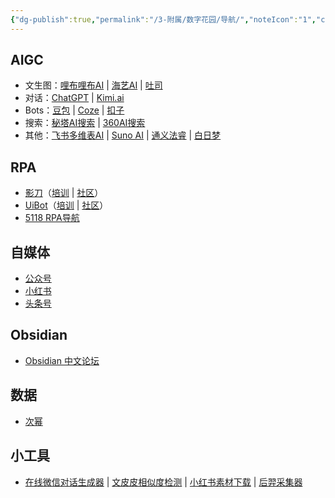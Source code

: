 ```yaml
---
{"dg-publish":true,"permalink":"/3-附属/数字花园/导航/","noteIcon":"1","created":"2024-04-10","updated":"2024-04-13"}
---
```


## AIGC
- 文生图：[哩布哩布AI](https://www.liblib.art/) | [海艺AI](https://www.seaart.me/zhCN) | [吐司](https://tusi.cn/)
- 对话：[ChatGPT](https://chat.openai.com/) | [Kimi.ai](https://kimi.moonshot.cn/)
- Bots：[豆包](https://www.doubao.com/chat/) | [Coze](https://www.coze.com/) | [扣子](https://www.coze.cn) 
- 搜索：[秘塔AI搜索](https://metaso.cn/) | [360AI搜索](https://www.sou.com/)
- 其他：[飞书多维表AI](https://base.feishu.cn/academy/ai) | [Suno AI](https://www.suno.ai/) | [通义法睿](https://tongyi.aliyun.com/farui/home) | [白日梦](https://brmgo.com/signup?code=rhplc38n6)
## RPA
- [影刀](https://www.yingdao.com/)（[培训](https://college.yingdao.com/) | [社区](https://www.yingdao.com/community/homePage)）
- [UiBot](https://www.uibot.com.cn/)（[培训](https://laiye.com/academy/rpa/study) |  [社区](https://forum.laiye.com/)）
- [5118 RPA导航](https://rpa.5118.com/)
## 自媒体
- [公众号](https://mp.weixin.qq.com/)
- [小红书](https://creator.xiaohongshu.com/creator/home)
- [头条号](https://mp.toutiao.com/profile_v4/index)
## Obsidian
- [Obsidian 中文论坛](https://forum-zh.obsidian.md/)
## 数据
- [次幂](https://www.cimidata.com/)
## 小工具
- [在线微信对话生成器](https://wechat.sxcto.com/) | [文皮皮相似度检测](http://www.wenpipi.com/sim) | [小红书素材下载](https://www.xiaohongshua.com/) | [后羿采集器](https://www.houyicaiji.com/)